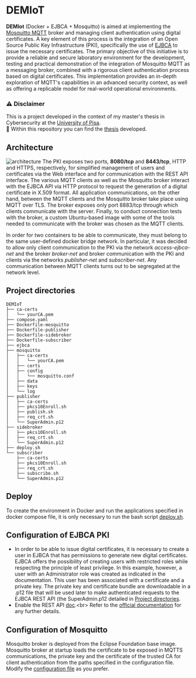 # DEMIoT
**DEMIot** (Docker + EJBCA + Mosquitto) is aimed at implementing the [Mosquitto MQTT](https://github.com/eclipse/mosquitto) broker and managing client authentication using digital certificates. 
A key element of this process is the integration of an Open Source Public Key Infrastructure (PKI), specifically the use of [EJBCA](https://github.com/Keyfactor/ejbca-ce) to issue the necessary certificates.
The primary objective of this initiative is to provide a reliable and secure laboratory environment for the development, testing and practical demonstration of the integration of Mosquitto MQTT as a messaging broker, combined with a rigorous client authentication process based on digital certificates. This implementation provides an in-depth exploration of MQTT's capabilities in an advanced security context, as well as offering a replicable model for real-world operational environments.

### :warning: Disclaimer
This is a project developed in the context of my master's thesis in Cybersecurity at the [University of Pisa](https://cybersecuritymaster.it/). <br> :notebook: Within this repository you can find the [thesis](First_Level_Master_Cybersec_Thesis) developed.

## Architecture
![architecture](https://github.com/padowla/DEMIoT/assets/62257411/6c577bf6-ac37-46e5-b8ed-48f6ee324aaa)
The PKI exposes two ports, **8080/tcp** and **8443/tcp**, HTTP and HTTPS, respectively, for simplified management of users and certificates via the Web interface and for communication with the REST API interface. The various MQTT clients as well as the Mosquitto broker interact with the EJBCA API via HTTP protocol to request the generation of a digital certificate in X.509 format. All application communications, on the other hand, between the MQTT clients and the Mosquitto broker take place using MQTT over TLS. The broker exposes only port 8883/tcp through which clients communicate with the server. Finally, to conduct connection tests with the broker, a custom Ubuntu-based image with some of the tools needed to communicate with the broker was chosen as the MQTT clients.

In order for two containers to be able to communicate, they must belong to the same user-defined docker bridge network. In particular, it was decided to allow only client communication to the PKI via the network *access-ejbca-net* and the broker *broker-net* and broker communication with the PKI and clients via the networks *publisher-net* and *subscriber-net*. Any communication between MQTT clients turns out to be segregated at the network level.

## Project directories <a name="project_directories"></a>

```
DEMIoT
├── ca-certs
│   └── yourCA.pem
├── compose.yaml
├── Dockerfile-mosquitto
├── Dockerfile-publisher
├── Dockerfile-sidebroker
├── Dockerfile-subscriber
├── ejbca
├── mosquitto
│   ├── ca-certs
│   │   └── yourCA.pem
│   ├── certs
│   ├── config
│   │   └── mosquitto.conf
│   ├── data
│   ├── keys
│   └── log
├── publisher
│   ├── ca-certs
│   ├── pkcs10Enroll.sh
│   ├── publish.sh
│   ├── req_crt.sh
│   └── SuperAdmin.p12
├── sidebroker
│   ├── pkcs10Enroll.sh
│   ├── req_crt.sh
│   └── SuperAdmin.p12
├── deploy.sh
└── subscriber
    ├── ca-certs
    ├── pkcs10Enroll.sh
    ├── req_crt.sh
    ├── subscribe.sh
    └── SuperAdmin.p12
```
## Deploy
To create the environment in Docker and run the applications specified in docker compose file, it is only necessary to run the bash script [deploy.sh](deploy.sh).

## Configuration of EJBCA PKI
- In order to be able to issue digital certificates, it is necessary to create a user in EJBCA that has permissions to generate new digital certificates. 
EJBCA offers the possibility of creating users with restricted roles while respecting the principle of least privilege. 
In this example, however, a user with an Administrator role was created as indicated in the documentation. This user has been associated with a certificate and a private key. 
The private key and certificate bundle are downloadable in a .p12 file that will be used later to make authenticated requests to the EJBCA REST API (the SuperAdmin.p12 detailed in [Project directories](#project_directories).
- Enable the REST API [doc](https://doc.primekey.com/ejbca/ejbca-operations/ejbca-ca-concept-guide/protocols/ejbca-rest-interface#:~:text=The%20EJBCA%20Certificate%20Management%20REST,(non%2Dexternal)%20CA.).<br>
Refer to the [official documentation](https://doc.primekey.com/ejbca/tutorials-and-guides) for any further details.

## Configuration of Mosquitto
Mosquitto broker is deployed from the Eclipse Foundation base image.
Mosquitto broker at startup loads the certificate to be exposed in MQTTS communications, the private key and the certificate of the trusted CA for client authentication from the paths specified in the configuration file.
Modify the [configuration file](mosquitto/config/mosquitto.conf) as you prefer.

